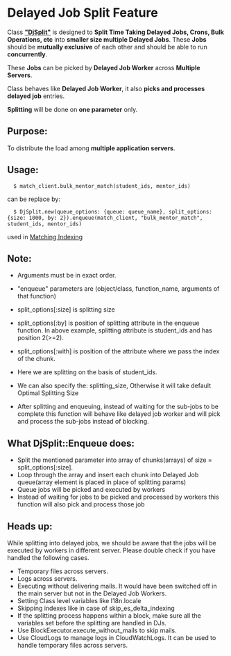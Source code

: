 # Delayed Job Split Feature

Class [**"DjSplit"**](https://github.com/ChronusCorp/ChronusMentor/blob/develop/lib/dj_split.rb) is designed to **Split Time Taking Delayed Jobs, Crons, Bulk Operations, etc** into **smaller size multiple Delayed Jobs**.
These **Jobs** should be **mutually exclusive** of each other and should be able to run **concurrently**.

These **Jobs** can be picked by **Delayed Job Worker** across **Multiple Servers**. 

Class behaves like **Delayed Job Worker**, it also **picks and processes delayed job** entries.

**Splitting** will be done on **one parameter** only.

## Purpose:

To distribute the load among **multiple application servers**.

## Usage:

      $ match_client.bulk_mentor_match(student_ids, mentor_ids)

  can be replace by:

      $ DjSplit.new(queue_options: {queue: queue_name}, split_options: {size: 1000, by: 2}).enqueue(match_client, "bulk_mentor_match", student_ids, mentor_ids)

  used in [Matching Indexing](https://github.com/ChronusCorp/ChronusMentor/blob/develop/lib/matching/lib/cache/refresh.rb)


## Note: 

* Arguments must be in exact order.
* "enqueue" parameters are (object/class, function_name, arguments of that function)
* split_options[:size] is splitting size
* split_options[:by] is position of splitting attribute in the enqueue function. In above example, splitting attribute is student_ids and has position 2(>=2).
* split_options[:with] is position of the attribute where we pass the index of the chunk.

* Here we are splitting on the basis of student_ids. 
* We can also specify the: splitting_size, Otherwise it will take default Optimal Splitting Size
* After splitting and enqueuing, instead of waiting for the sub-jobs to be complete this function will behave like delayed job worker and will pick and process the sub-jobs instead of blocking.

## What DjSplit::Enqueue does:

* Split the mentioned parameter into array of chunks(arrays) of size = split_options[:size]. 
* Loop through the array and insert each chunk into Delayed Job queue(array element is placed in place of splitting params)
* Queue jobs will be picked and executed by workers
* Instead of waiting for jobs to be picked and processed by workers this function will also pick and process those job


## Heads up:

While splitting into delayed jobs, we should be aware that the jobs will be executed by workers in different server. Please double check if you have handled the following cases.

* Temporary files across servers.
* Logs across servers.
* Executing without delivering mails. It would have been switched off in the main server but not in the Delayed Job Workers.
* Setting Class level variables like I18n.locale
* Skipping indexes like in case of skip_es_delta_indexing
* If the splitting process happens within a block, make sure all the variables set before the splitting are handled in DJs.
* Use BlockExecutor.execute_without_mails to skip mails.
* Use CloudLogs to manage logs in CloudWatchLogs. It can be used to handle temporary files across servers.


